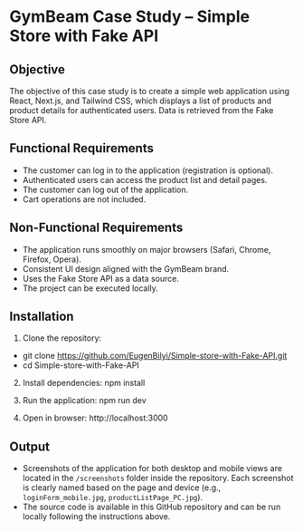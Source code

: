 # GymBeam Case Study – Simple Store with Fake API

## Objective

The objective of this case study is to create a simple web application using React, Next.js, and Tailwind CSS, which displays a list of products and product details for authenticated users. Data is retrieved from the Fake Store API.

## Functional Requirements

- The customer can log in to the application (registration is optional).
- Authenticated users can access the product list and detail pages.
- The customer can log out of the application.
- Cart operations are not included.

## Non-Functional Requirements

- The application runs smoothly on major browsers (Safari, Chrome, Firefox, Opera).
- Consistent UI design aligned with the GymBeam brand.
- Uses the Fake Store API as a data source.
- The project can be executed locally.

## Installation

1. Clone the repository:
 - git clone https://github.com/EugenBilyi/Simple-store-with-Fake-API.git
 - cd Simple-store-with-Fake-API

2. Install dependencies:
npm install

3. Run the application:
npm run dev

4. Open in browser:
http://localhost:3000

## Output

- Screenshots of the application for both desktop and mobile views are located in the `/screenshots` folder inside the repository. Each screenshot is clearly named based on the page and device (e.g., `loginForm_mobile.jpg`, `productListPage_PC.jpg`).
- The source code is available in this GitHub repository and can be run locally following the instructions above.
